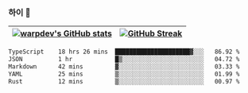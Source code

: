 
### 하이 👋
[![warpdev's GitHub stats](https://github-readme-stats.vercel.app/api?username=warpdev&show_icons=true&theme=vue-dark)](#) |[![GitHub Streak](https://github-readme-streak-stats.herokuapp.com/?user=warpdev&theme=dark)](#)
--- | --- |
<!--START_SECTION:waka-->

```txt
TypeScript    18 hrs 26 mins  █████████████████████▓░░░   86.92 %
JSON          1 hr            █▒░░░░░░░░░░░░░░░░░░░░░░░   04.72 %
Markdown      42 mins         ▓░░░░░░░░░░░░░░░░░░░░░░░░   03.33 %
YAML          25 mins         ▒░░░░░░░░░░░░░░░░░░░░░░░░   01.99 %
Rust          12 mins         ▒░░░░░░░░░░░░░░░░░░░░░░░░   00.97 %
```

<!--END_SECTION:waka-->

<!--
**warpdev/warpdev** is a ✨ _special_ ✨ repository because its `README.md` (this file) appears on your GitHub profile.

Here are some ideas to get you started:

- 🔭 I’m currently working on ...
- 🌱 I’m currently learning ...
- 👯 I’m looking to collaborate on ...
- 🤔 I’m looking for help with ...
- 💬 Ask me about ...
- 📫 How to reach me: ...
- 😄 Pronouns: ...
- ⚡ Fun fact: ...
-->
